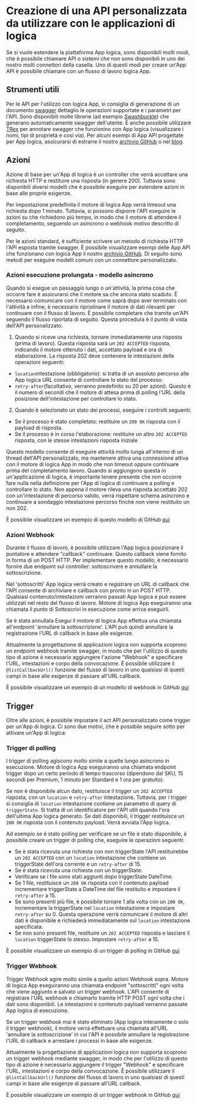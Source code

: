 <properties 
    pageTitle="Creare un'API per App logica" 
    description="Creazione di una API personalizzata da utilizzare con le applicazioni di logica" 
    authors="jeffhollan" 
    manager="dwrede" 
    editor="" 
    services="logic-apps" 
    documentationCenter=""/>

<tags
    ms.service="logic-apps"
    ms.workload="integration"
    ms.tgt_pltfrm="na"
    ms.devlang="na" 
    ms.topic="article"
    ms.date="10/18/2016"
    ms.author="jehollan"/>
    
# <a name="creating-a-custom-api-to-use-with-logic-apps"></a>Creazione di una API personalizzata da utilizzare con le applicazioni di logica

Se si vuole estendere la piattaforma App logica, sono disponibili molti modi, che è possibile chiamare API o sistemi che non sono disponibili in uno dei nostro molti connettori della casella.  Uno di questi modi per creare un'App API è possibile chiamare con un flusso di lavoro logica App.

## <a name="helpful-tools"></a>Strumenti utili

Per le API per l'utilizzo con logica App, si consiglia di generazione di un documento [swagger](http://swagger.io) dettaglio le operazioni supportate e i parametri per l'API.  Sono disponibili molte librerie (ad esempio [Swashbuckle](https://github.com/domaindrivendev/Swashbuckle)) che generano automaticamente swagger dell'utente.  È anche possibile utilizzare [TRex](https://github.com/nihaue/TRex) per annotare swagger che funzionino con App logica (visualizzare i nomi, tipi di proprietà e così via).  Per alcuni esempi di App API progettate per App logica, assicurarsi di estrarre il nostro [archivio GitHub](http://github.com/logicappsio) o nel [blog](http://aka.ms/logicappsblog).

## <a name="actions"></a>Azioni

Azione di base per un'App di logica è un controller che verrà accettare una richiesta HTTP e restituire una risposta (in genere 200).  Tuttavia sono disponibili diversi modelli che è possibile eseguire per estendere azioni in base alle proprie esigenze.

Per impostazione predefinita il motore di logica App verrà timeout una richiesta dopo 1 minuto.  Tuttavia, si possono disporre l'API eseguire le azioni su che richiedono più tempo, in modo che il motore di attendere il completamento, seguendo un asincrono o webhook motivo descritto di seguito.

Per le azioni standard, è sufficiente scrivere un metodo di richiesta HTTP l'API esposta tramite swagger.  È possibile visualizzare esempi delle App API che funzionano con logica App il nostro [archivio GitHub](https://github.com/logicappsio).  Di seguito sono metodi per eseguire modelli comuni con un connettore personalizzato.

### <a name="long-running-actions---async-pattern"></a>Azioni esecuzione prolungata - modello asincrono

Quando si esegue un passaggio lungo o un'attività, la prima cosa che occorre fare è assicurarsi che il motore sa che ancora stato scaduto. È necessario comunicare con il motore come saprà dopo aver terminato con l'attività e infine, è necessario ripristinare il motore di dati rilevanti per continuare con il flusso di lavoro. È possibile completare che tramite un'API seguendo il flusso riportata di seguito. Questa procedura è il punto di vista dell'API personalizzato:

1. Quando si riceve una richiesta, tornare immediatamente una risposta (prima di lavoro). Questa risposta sarà un `202 ACCEPTED` risposta, indicando il motore ottenuto i dati, accettato payload e ora di elaborazione. La risposta 202 deve contenere le intestazioni delle operazioni seguenti: 
 * `location`intestazione (obbligatorio): si tratta di un assoluto percorso alle App logica URL consente di controllare lo stato del processo.
 * `retry-after`(facoltativo, verranno predefinito su 20 per azioni). Questo è il numero di secondi che il motore di attesa prima di polling l'URL della posizione dell'intestazione per controllare lo stato.

2. Quando è selezionato un stato dei processi, eseguire i controlli seguenti: 
 * Se il processo è stato completato: restituire un `200 OK` risposta con il payload di risposta.
 * Se il processo è in corso l'elaborazione: restituire un altro `202 ACCEPTED` risposta, con le stesse intestazioni risposta iniziale

Questo modello consente di eseguire attività molto lunga all'interno di un thread dell'API personalizzato, ma mantenere attiva una connessione attiva con il motore di logica App in modo che non timeout oppure continuare prima del completamento lavoro. Quando si aggiungono questa in un'applicazione di logica, è importante tenere presente che non occorre fare nulla nella definizione per l'App di logica di continuare a polling e controllare lo stato. Non appena il motore rileva una risposta accettato 202 con un'intestazione di percorso valido, verrà rispettare schema asincrono e continuare a sondaggio intestazione percorso finché non viene restituito un non 202.

È possibile visualizzare un esempio di questo modello di GitHub [qui](https://github.com/jeffhollan/LogicAppsAsyncResponseSample)

### <a name="webhook-actions"></a>Azioni Webhook

Durante il flusso di lavoro, è possibile utilizzare l'App logica posizionare il puntatore e attendere "callback" continuare.  Questo callback viene fornito in forma di un POST HTTP.  Per implementare questo modello, è necessario fornire due endpoint sul controller: sottoscrivere e annullare la sottoscrizione.

Nel 'sottoscritti' App logica verrà creato e registrare un URL di callback che l'API consente di archiviare e callback con pronto in un POST HTTP.  Qualsiasi contenuto/intestazioni verranno passati App logica e può essere utilizzati nel resto del flusso di lavoro.  Motore di logica App eseguiranno una chiamata il punto di Sottoscrivi in esecuzione come arriva eseguirli.

Se è stata annullata Esegui il motore di logica App effettua una chiamata all'endpoint 'annullare la sottoscrizione'.  L'API può quindi annullare la registrazione l'URL di callback in base alle esigenze.

Attualmente la progettazione di applicazioni logica non supporta scoprono un endpoint webhook tramite swagger, in modo che per l'utilizzo di questo tipo di azione è necessario aggiungere l'azione "Webhook" e specificare l'URL, intestazioni e corpo della convocazione.  È possibile utilizzare il `@listCallbackUrl()` funzione del flusso di lavoro in uno qualsiasi di questi campi in base alle esigenze di passare all'URL callback.

È possibile visualizzare un esempio di un modello di webhook in GitHub [qui](https://github.com/jeffhollan/LogicAppTriggersExample/blob/master/LogicAppTriggers/Controllers/WebhookTriggerController.cs)

## <a name="triggers"></a>Trigger

Oltre alle azioni, è possibile impostare il act API personalizzato come trigger per un'App di logica.  Ci sono due motivi, che è possibile seguire sotto per attivare un'App di logica:

### <a name="polling-triggers"></a>Trigger di polling

I trigger di polling agiscono molto simile a quelle lungo asincrono in esecuzione.  Motore di logica App eseguiranno una chiamata endpoint trigger dopo un certo periodo di tempo trascorso (dipendono dal SKU, 15 secondi per Premium, 1 minuto per Standard e 1 ora per gratuito).

Se non è disponibile alcun dato, restituisce il trigger un `202 ACCEPTED` risposta, con un `location` e `retry-after` intestazione.  Tuttavia, per i trigger si consiglia di `location` intestazione contiene un parametro di query di `triggerState`.  Si tratta di un identificatore per l'API utili quando l'ora dell'ultima App logica generato.  Se dati disponibili, il trigger restituisce un `200 OK` risposta con il contenuto payload.  Verrà avviata l'App logica.

Ad esempio se è stato polling per verificare se un file è stato disponibile, è possibile creare un trigger di polling che, eseguire le operazioni seguenti:

* Se è stata ricevuta una richiesta con non triggerState l'API restituirebbe un `202 ACCEPTED` con un `location` intestazione che contiene un triggerState dell'ora corrente e un `retry-after` di 15.
* Se è stata ricevuta una richiesta con un triggerState:
 * Verificare se i file sono stati aggiunti dopo triggerState DateTime. 
  * Se 1 file, restituisce un `200 OK` risposta con il contenuto payload incrementare triggerState a DateTime del file restituito e impostare il `retry-after` a 15.
  * Se sono presenti più file, è possibile tornare 1 alla volta con un `200 OK`, incrementare la triggerState nel `location` intestazione e impostare `retry-after` su 0.  Questa operazione verrà comunicare il motore di altri dati è disponibile e richiederà immediatamente sul `location` intestazione specificata.
  * Se non sono presenti file, restituire un `202 ACCEPTED` risposta e lasciare il `location` triggerState lo stesso.  Impostare `retry-after` a 15.

È possibile visualizzare un esempio di un trigger di polling in GitHub [qui](https://github.com/jeffhollan/LogicAppTriggersExample/tree/master/LogicAppTriggers)

### <a name="webhook-triggers"></a>Trigger Webhook

Trigger Webhook agire molto simile a quello azioni Webhook sopra.  Motore di logica App eseguiranno una chiamata endpoint "sottoscritti" ogni volta che viene aggiunto e salvato un trigger webhook.  L'API consente di registrare l'URL webhook e chiamarlo tramite HTTP POST ogni volta che i dati sono disponibili.  Le intestazioni e contenuto payload verranno passate App logica di esecuzione.

Se un trigger webhook mai è stato eliminato (App logica interamente o solo il trigger webhook), il motore verrà effettuare una chiamata all'URL 'annullare la sottoscrizione' in cui l'API è possibile annullare la registrazione l'URL di callback e arrestare i processi in base alle esigenze.

Attualmente la progettazione di applicazioni logica non supporta scoprono un trigger webhook mediante swagger, in modo che per l'utilizzo di questo tipo di azione è necessario aggiungere il trigger "Webhook" e specificare l'URL, intestazioni e corpo della convocazione.  È possibile utilizzare il `@listCallbackUrl()` funzione del flusso di lavoro in uno qualsiasi di questi campi in base alle esigenze di passare all'URL callback.

È possibile visualizzare un esempio di un trigger webhook in GitHub [qui](https://github.com/jeffhollan/LogicAppTriggersExample/tree/master/LogicAppTriggers)